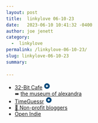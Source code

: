 ```yaml
---
layout: post
title:  linkylove 06-10-23
date:   2023-06-10 10:41:32 -0400
author: joe jenett
category:
  -  linkylove
permalink: /linkylove-06-10-23/
slug: linkylove-06-10-23
summary: 

---
```

<ul class="linkylove">
	<li><a title="32-Bit Cafe" href="https://32bit.cafe/">32-Bit Cafe</a> <a class="normaltext" title="source" href="https://indieweb.social/@accordionpolar"><img src="/images/left-arrow.png" alt="" width="18"></a><br>⬌ <a title="the museum of alexandra" href="https://xandra.cc/">the museum of alexandra</a></li>
	<li><a title="TimeGuessr" href="https://timeguessr.com/">TimeGuessr</a> <a class="normaltext" title="source" href="https://waxy.org/2023/05/timeguessr/"><img src="/images/left-arrow.png" alt="" width="18"></a></li>
	<li><a title="GitHub - uxai/non-profit-bloggers: A repository of blogs by bloggers who blog for the joy of writing." href="https://github.com/uxai/non-profit-bloggers/">💜 Non-profit bloggers</a></li>
	<li><a title="Open Indie" href="https://blog.erlend.sh/">Open Indie</a></li>
</ul>
<a style="display:none;" href="https://brid.gy/publish/mastodon"><small>(cross-posted to mastodon)</small></a>